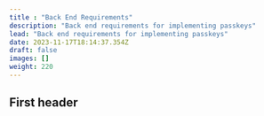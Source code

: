 ```yaml
---
title : "Back End Requirements"
description: "Back end requirements for implementing passkeys"
lead: "Back end requirements for implementing passkeys"
date: 2023-11-17T18:14:37.354Z
draft: false
images: []
weight: 220
---
```


## First header
